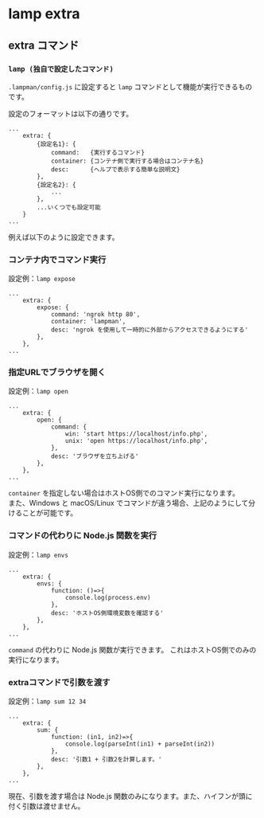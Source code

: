 
# lamp extra

## extra コマンド

### `lamp (独自で設定したコマンド)`

`.lampman/config.js` に設定すると `lamp` コマンドとして機能が実行できるものです。

設定のフォーマットは以下の通りです。
```
...
    extra: {
        {設定名1}: {
            command:   {実行するコマンド}
            container: {コンテナ側で実行する場合はコンテナ名}
            desc:      {ヘルプで表示する簡単な説明文}
        },
        {設定名2}: {
            ...
        },
        ...いくつでも設定可能
    }
...
```

例えば以下のように設定できます。

### コンテナ内でコマンド実行

設定例：`lamp expose`
```
...
    extra: {
        expose: {
            command: 'ngrok http 80',
            container: 'lampman',
            desc: 'ngrok を使用して一時的に外部からアクセスできるようにする'
        },
    },
...
```

### 指定URLでブラウザを開く

設定例：`lamp open`
```
...
    extra: {
        open: {
            command: {
                win: 'start https://localhost/info.php',
                unix: 'open https://localhost/info.php',
            },
            desc: 'ブラウザを立ち上げる'
        },
    },
...
```

`container` を指定しない場合はホストOS側でのコマンド実行になります。  
また、Windows と macOS/Linux でコマンドが違う場合、上記のようにして分けることが可能です。

### コマンドの代わりに Node.js 関数を実行

設定例：`lamp envs`
```
...
    extra: {
        envs: {
            function: ()=>{
                console.log(process.env)
            },
            desc: 'ホストOS側環境変数を確認する'
        },
    },
...
```

`command` の代わりに Node.js 関数が実行できます。
これはホストOS側でのみの実行になります。


### extraコマンドで引数を渡す

設定例：`lamp sum 12 34`

```
...
    extra: {
        sum: {
            function: (in1, in2)=>{
                console.log(parseInt(in1) + parseInt(in2))
            },
            desc: '引数1 + 引数2を計算します。'
        },
    },
...
```

現在、引数を渡す場合は Node.js 関数のみになります。また、ハイフンが頭に付く引数は渡せません。

